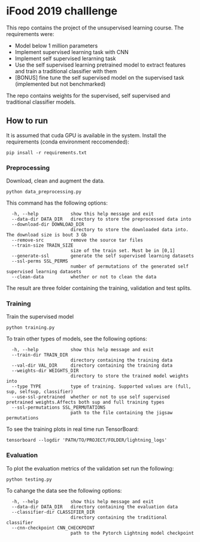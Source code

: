# iFood 2019 challlenge
This repo contains the project of the unsupervised learning course.
The requirements were:

- Model below 1 million parameters
- Implement supervised learning task with CNN
- Implement self supervised lerarning task
- Use the self supervised learning pretrained model to extract features and train a traditional classifier with them
- [BONUS] fine tune the self supervised model on the supervised task (implemented but not benchmarked)

The repo contains weights for the supervised, self supervised and traditional classifier models.

## How to run
It is assumed that cuda GPU is available in the system.
Install the requirements (conda environment reccomended):
```
pip insall -r requirements.txt
```
### Preprocessing
Download, clean and augment the data.
```
python data_preprocessing.py
```
This command has the following options:
```
  -h, --help            show this help message and exit
  --data-dir DATA_DIR   directory to store the preprocessed data into
  --download-dir DOWNLOAD_DIR
                        directory to store the downloaded data into. The download size is bout 3 Gb
  --remove-src          remove the source tar files
  --train-size TRAIN_SIZE
                        size of the train set. Must be in [0,1]
  --generate-ssl        generate the self supervised learning datasets
  --ssl-perms SSL_PERMS
                        number of permutations of the generated self supervised learning datasets
  --clean-data          whether or not to clean the data
```
The result are three folder containing the training, validation and test splits.

### Training
Train the supervised model
```
python training.py
```
To train other types of models, see the following options:
```
  -h, --help            show this help message and exit
  --train-dir TRAIN_DIR
                        directory containing the training data
  --val-dir VAL_DIR     directory containing the training data
  --weights-dir WEIGHTS_DIR
                        directory to store the trained model weights into
  --type TYPE           type of training. Supported values are (full, sup, selfsup, classifier)
  --use-ssl-pretrained  whether or not to use self supervised pretrained weights.Affects both sup and full training types
  --ssl-permutations SSL_PERMUTATIONS
                        path to the file containing the jigsaw permutations
```

To see the training plots in real time run TensorBoard:
```
tensorboard --logdir 'PATH/TO/PROJECT/FOLDER/lightning_logs'
```

### Evaluation
To plot the evaluation metrics of the validation set run the following:
```
python testing.py
```
To cahange the data see the following options:
```
  -h, --help            show this help message and exit
  --data-dir DATA_DIR   directory containing the evaluation data
  --classifier-dir CLASSIFIER_DIR
                        directory containing the traditional classifier
  --cnn-checkpoint CNN_CHECKPOINT
                        path to the Pytorch Lightning model checkpoint
```
